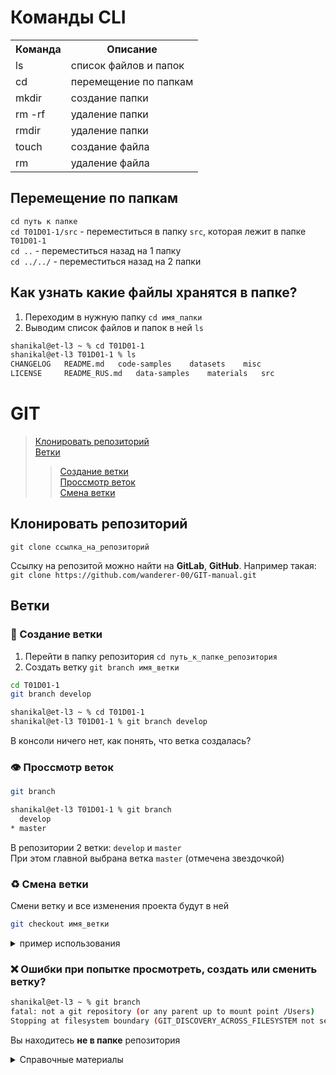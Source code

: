 # Команды CLI
<table>
    <tr>
        <th>Команда</th>
        <th>Описание</th>
    </tr>
    <tr>
        <td>ls</td>
        <td>список файлов и папок</td>
    </tr>
    <tr>
        <td>cd</td>
        <td>перемещение по папкам</td>
    </tr>
    <tr>
        <td>mkdir</td>
        <td>создание папки</td>
    </tr>
    <tr>
        <td>rm -rf</td>
        <td>удаление папки</td>
    </tr>
    <tr>
        <td>rmdir</td>
        <td>удаление папки</td>
    </tr>
    <tr>
        <td>touch</td>
        <td>создание файла</td>
    </tr>
    <tr>
        <td>rm</td>
        <td>удаление файла</td>
    </tr>
</table>

## Перемещение по папкам 
`cd путь к папке`<br>
`cd T01D01-1/src` - переместиться в папку `src`, которая лежит в папке `T01D01-1`<br>
`cd ..` - переместиться назад на 1 папку<br>
`cd ../../` - переместиться назад на 2 папки<br>

## Как узнать какие файлы хранятся в папке?
 1. Переходим в нужную папку `cd имя_папки`
 2. Выводим список файлов и папок в ней `ls`

```bash
shanikal@et-l3 ~ % cd T01D01-1         
shanikal@et-l3 T01D01-1 % ls
CHANGELOG	README.md	code-samples	datasets	misc
LICENSE		README_RUS.md	data-samples	materials	src
```

# GIT
> <a href="#clone-rep">Клонировать репозиторий</a><br>
> <a href="#branch">Ветки</a>
>> <a href="#branch-creating">Создание ветки</a><br>
>> <a href="branch-watch">Проссмотр веток</a><br>
>> <a href="#">Смена ветки</a><br>
<a href="#"></a>
<a href="#"></a>
<a href="#"></a>
<a href="#"></a>
<a href="#"></a>

## <a id="clone-rep">Клонировать репозиторий</a>
`git clone ссылка_на_репозиторий`

Ссылку на репозитой можно найти на **GitLab**, **GitHub**. Например такая:<br>
`git clone https://github.com/wanderer-00/GIT-manual.git`

## <a id="branch">Ветки</a>
### <a id="branch-creating">🧩 Создание ветки</a>
1. Перейти в папку репозитория `cd путь_к_папке_репозитория`
2. Создать ветку `git branch имя_ветки`

```bash
cd T01D01-1
git branch develop
```
```bash
shanikal@et-l3 ~ % cd T01D01-1 
shanikal@et-l3 T01D01-1 % git branch develop
```
В консоли ничего нет, как понять, что ветка создалась?
### 👁️ Проссмотр веток
```bash
git branch
```

```bash
shanikal@et-l3 T01D01-1 % git branch
  develop
* master
```
В репозитории 2 ветки: `develop` и `master`<br>
При этом главной выбрана ветка `master` (отмечена звездочкой)

### ♻️ Смена ветки
Смени ветку и все изменения проекта будут в ней
```bash
git checkout имя_ветки
```
<details>
  <summary>пример использования</summary>
 
```bash
shanikal@et-l3 T01D01-1 % git checkout develop
M	src/ai_door_management_module.sh
M	src/ai_initial_module.sh
M	src/ai_module_2.sh
M	src/important_data_for_ai_module_2.txt
Switched to branch 'develop'
shanikal@et-l3 T01D01-1 % git branch
* develop
  master
```
</details>

### &#10060; Ошибки при попытке просмотреть, создать или сменить ветку?
```bash
shanikal@et-l3 ~ % git branch
fatal: not a git repository (or any parent up to mount point /Users)
Stopping at filesystem boundary (GIT_DISCOVERY_ACROSS_FILESYSTEM not set).
```
Вы находитесь <b>не в папке</b> репозитория

<details>
  <summary>Справочные материалы</summary>
<a href='https://gist.github.com/Jekins/2bf2d0638163f1294637'>Инструкция по MarkDown</a>
</details>

